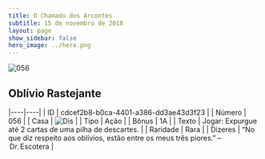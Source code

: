 ```yaml
---
title: O Chamado dos Arcontes
subtitle: 15 de novembro de 2018
layout: page
show_sidebar: false
hero_image: ../hero.png
---
```


![056](https://cdn.keyforgegame.com/media/card_front/pt/341_056_4RHHVXPC3X35_pt.png)

## Oblívio Rastejante

|----|----|
| ID | cdcef2b8-b0ca-4401-a386-dd3ae43d3f23 |
| Número | 056 |
| Casa | ![Dis](https://archonarcana.com/images/thumb/e/e8/Dis.png/22px-Dis.png "Dis") |
| Tipo | Ação |
| Bônus | 1A |
| Texto | Jogar: Expurgue até 2 cartas de uma pilha de descartes. |
| Raridade | Rara |
| Dizeres | “No que diz respeito aos oblívios, estão entre  os meus três piores.” – Dr. Escotera |
